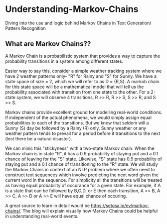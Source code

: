 # Understanding-Markov-Chains
Diving into the use and logic behind Markov Chains in Text Generation/ Pattern Recognition

## What are Markov Chains??
A Markov Chain is a probabilistic system that provides a way to capture the probability transitions in a system among different states.

Easier way to say this, consider a simple weather tracking system where we have 2 weather patterns only- "R" for Rainy and "S" for Sunny. We have a state space of size = 2, which we will refer to as D = {R,S}. A markob chain for this state space will be a mathematical model that will tell us the probability associated with transition from one state to the other. For a 2-state system, we will observe 4 transitions, R >> R, R >> S, S >> R, and S >> S.

Markov chains provide excellent ground for modelling real-world conditions. If independent of the actual phenomena, we would simply assign equal probabilities to each of the transitions. But we know that seldom will a Sunny (S) day be followed by a Rainy (R) only, Sunny weather or any weather pattern tends to prevail for a period before it transitions to the next (lest there be a natural disaster).

We can minic this "stickyness" with a two-state Markov chain. When the Markov chain is in state "R", it has a 0.9 probability of staying put and a 0.1 chance of leaving for the "S" state. Likewise, "S" state has 0.9 probability of staying put and a 0.1 chance of transitioning to the "R" state.
We will study the Markov Chains in context of an NLP problem where we often need to construct text sequences which involve predicting the next word given the current word in the sequence. For simplicity all the transitions will be treated as having equal probability of occurance for a given state. For example, if A is a state that can be followed by B,C,D, or E then each transition, A >> B, A >> C, A >> D or A >> E will have equal chance of occuring.

A great source to learn in detail would be https://setosa.io/ev/markov-chains/. The blog will explain visually how Markov Chains could be helpful in understanding real-world events.

